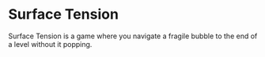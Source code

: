 # Surface Tension
Surface Tension is a game where you navigate a fragile bubble to the end of a level without it popping.
